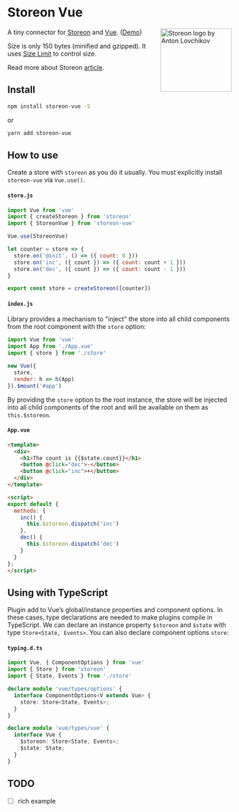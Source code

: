 # Storeon Vue

<img src="https://storeon.github.io/storeon/logo.svg" align="right" alt="Storeon logo by Anton Lovchikov" width="160" height="142">

A tiny connector for [Storeon] and [Vue]. ([Demo])

Size is only 150 bytes (minified and gzipped). It uses [Size Limit] to control size.

Read more about Storeon [article].

[storeon]: https://github.com/storeon/storeon
[tools]: https://github.com/storeon/storeon#tools
[vue]: https://github.com/vuejs/vue
[size limit]: https://github.com/ai/size-limit
[demo]: https://codesandbox.io/s/throbbing-sunset-x27qc
[article]: https://evilmartians.com/chronicles/storeon-redux-in-173-bytes

## Install

```sh
npm install storeon-vue -S
```
or
```sh
yarn add storeon-vue
```

## How to use

Create a store with `storeon` as you do it usually. You must explicitly install `storeon-vue` via `Vue.use()`.

#### `store.js`

```js
import Vue from 'vue'
import { createStoreon } from 'storeon'
import { StoreonVue } from 'storeon-vue'

Vue.use(StoreonVue)

let counter = store => {
  store.on('@init', () => ({ count: 0 }))
  store.on('inc', ({ count }) => ({ count: count + 1 }))
  store.on('dec', ({ count }) => ({ count: count - 1 }))
}

export const store = createStoreon([counter])
```

#### `index.js`

Library provides a mechanism to "inject" the store into all child components from the root component with the `store` option:

```js
import Vue from 'vue'
import App from './App.vue'
import { store } from './store'

new Vue({
  store,
  render: h => h(App)
}).$mount('#app')
```

By providing the `store` option to the root instance, the store will be injected
into all child components of the root and will be available on them as `this.$storeon`.

#### `App.vue`

```html
<template>
  <div>
    <h1>The count is {{$state.count}}</h1>
    <button @click="dec">-</button>
    <button @click="inc">+</button>
  </div>
</template>

<script>
export default {
  methods: {
    inc() {
      this.$storeon.dispatch('inc')
    },
    dec() {
      this.$storeon.dispatch('dec')
    }
  }
};
</script>
```

## Using with TypeScript

Plugin add to Vue’s global/instance properties and component options. In these cases, type declarations are needed to make plugins compile in TypeScript. We can declare an instance property `$storeon` and `$state` with type `Store<State, Events>`. You can also declare component options `store`:

#### `typing.d.ts`

```ts
import Vue, { ComponentOptions } from 'vue'
import { Store } from 'storeon'
import { State, Events } from './store'

declare module 'vue/types/options' {
  interface ComponentOptions<V extends Vue> {
    store: Store<State, Events>;
  }
}

declare module 'vue/types/vue' {
  interface Vue {
    $storeon: Store<State, Events>;
    $state: State;
  }
}
```

## TODO
- [ ] rich example
